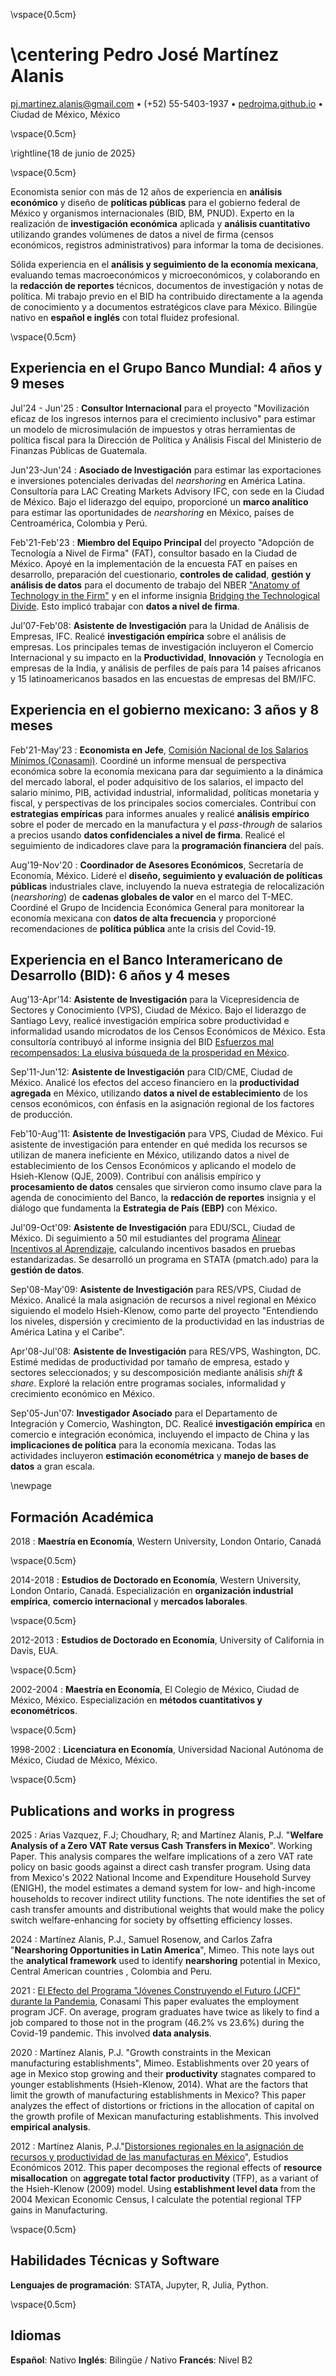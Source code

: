 \vspace{0.5cm}

\centering Pedro José Martínez Alanis
============

[pj.martinez.alanis@gmail.com](mailto:pj.martinez.alanis@gmail.com) • (+52) 55-5403-1937 • 
[pedrojma.github.io](https://pedrojma.github.io/) • Ciudad de México, México

\vspace{0.5cm}

\rightline{18 de junio de 2025}

\vspace{0.5cm}

Economista senior con más de 12 años de experiencia en **análisis económico** y diseño de **políticas públicas** para el gobierno federal de México y organismos internacionales (BID, BM, PNUD). Experto en la realización de **investigación económica** aplicada y **análisis cuantitativo** utilizando grandes volúmenes de datos a nivel de firma (censos económicos, registros administrativos) para informar la toma de decisiones.

Sólida experiencia en el **análisis y seguimiento de la economía mexicana**, evaluando temas macroeconómicos y microeconómicos, y colaborando en la **redacción de reportes** técnicos, documentos de investigación y notas de política. Mi trabajo previo en el BID ha contribuido directamente a la agenda de conocimiento y a documentos estratégicos clave para México. Bilingüe nativo en **español e inglés** con total fluidez profesional.

\vspace{0.5cm}

Experiencia en el Grupo Banco Mundial: 4 años y 9 meses
---------------------------
Jul'24 - Jun'25 : **Consultor Internacional** para el proyecto "Movilización eficaz de los ingresos internos para el crecimiento inclusivo" para estimar un modelo de microsimulación de impuestos y otras herramientas de política fiscal para la Dirección de Política y Análisis Fiscal del Ministerio de Finanzas Públicas de Guatemala. 

Jun'23-Jun'24 : **Asociado de Investigación** para estimar las exportaciones e inversiones potenciales derivadas del *nearshoring* en América Latina. Consultoría para LAC Creating Markets Advisory IFC, con sede en la Ciudad de México. Bajo el liderazgo del equipo, proporcioné un **marco analítico** para estimar las oportunidades de *nearshoring* en México, países de Centroamérica, Colombia y Perú.

Feb'21-Feb'23 : **Miembro del Equipo Principal** del proyecto "Adopción de Tecnología a Nivel de Firma" (FAT), consultor basado en la Ciudad de México. Apoyé en la implementación de la encuesta FAT en países en desarrollo, preparación del cuestionario, **controles de calidad**, **gestión y análisis de datos** para el documento de trabajo del NBER ["Anatomy of Technology in the Firm"](https://www.nber.org/papers/w28080) y en el informe insignia [Bridging the Technological Divide](https://openknowledge.worldbank.org/server/api/core/bitstreams/d5d4d6f5-054c-5266-aa89-4e78ad5dbbe0/content). Esto implicó trabajar con **datos a nivel de firma**.

Jul'07-Feb'08: **Asistente de Investigación** para la Unidad de Análisis de Empresas, IFC. Realicé **investigación empírica** sobre el análisis de empresas. Los principales temas de investigación incluyeron el Comercio Internacional y su impacto en la **Productividad**, **Innovación** y Tecnología en empresas de la India, y análisis de perfiles de país para 14 países africanos y 15 latinoamericanos basados en las encuestas de empresas del BM/IFC.

Experiencia en el gobierno mexicano: 3 años y 8 meses
--------------------------------

Feb'21-May'23 : **Economista en Jefe**, [Comisión Nacional de los Salarios Mínimos (Conasami)](https://www.gob.mx/conasami). 
Coordiné un informe mensual de perspectiva económica sobre la economía mexicana para dar seguimiento a la dinámica del mercado laboral, el poder adquisitivo de los salarios, el impacto del salario mínimo, PIB, actividad industrial, informalidad, políticas monetaria y fiscal, y perspectivas de los principales socios comerciales. Contribuí con **estrategias empíricas** para informes anuales y realicé **análisis empírico** sobre el poder de mercado en la manufactura y el *pass-through* de salarios a precios usando **datos confidenciales a nivel de firma**. Realicé el seguimiento de indicadores clave para la **programación financiera** del país.

Aug'19-Nov'20 : **Coordinador de Asesores Económicos**, Secretaría de Economía, México. 
Lideré el **diseño, seguimiento y evaluación de políticas públicas** industriales clave, incluyendo la nueva estrategia de relocalización (*nearshoring*) de **cadenas globales de valor** en el marco del T-MEC. Coordiné el Grupo de Incidencia Económica General para monitorear la economía mexicana con **datos de alta frecuencia** y proporcioné recomendaciones de **política pública** ante la crisis del Covid-19.

Experiencia en el Banco Interamericano de Desarrollo (BID): 6 años y 4 meses
--------------

Aug'13-Apr'14: **Asistente de Investigación** para la Vicepresidencia de Sectores y Conocimiento (VPS), Ciudad de México. Bajo el liderazgo de Santiago Levy, realicé investigación empírica sobre productividad e informalidad usando microdatos de los Censos Económicos de México. Esta consultoría contribuyó al informe insignia del BID [Esfuerzos mal recompensados: La elusiva búsqueda de la prosperidad en México](https://flagships.iadb.org/es/esfuerzos-mal-recompensados).

Sep'11-Jun'12: **Asistente de Investigación** para CID/CME, Ciudad de México. Analicé los efectos del acceso financiero en la **productividad agregada** en México, utilizando **datos a nivel de establecimiento** de los censos económicos, con énfasis en la asignación regional de los factores de producción.

Feb'10-Aug'11: **Asistente de Investigación** para VPS, Ciudad de México. Fui asistente de investigación para entender en qué medida los recursos se utilizan de manera ineficiente en México, utilizando datos a nivel de establecimiento de los Censos Económicos y aplicando el modelo de Hsieh-Klenow (QJE, 2009). Contribuí con análisis empírico y **procesamiento de datos** censales que sirvieron como insumo clave para la agenda de conocimiento del Banco, la **redacción de reportes** insignia y el diálogo que fundamenta la **Estrategia de País (EBP)** con México.

Jul'09-Oct'09: **Asistente de Investigación** para EDU/SCL, Ciudad de México. Di seguimiento a 50 mil estudiantes del programa [Alinear Incentivos al Aprendizaje](https://www.iadb.org/en/whats-our-impact/ME-T1114), calculando incentivos basados en pruebas estandarizadas. Se desarrolló un programa en STATA (pmatch.ado) para la **gestión de datos**.

Sep'08-May'09: **Asistente de Investigación** para RES/VPS, Ciudad de México. Analicé la mala asignación de recursos a nivel regional en México siguiendo el modelo Hsieh-Klenow, como parte del proyecto "Entendiendo los niveles, dispersión y crecimiento de la productividad en las industrias de América Latina y el Caribe".

Apr'08-Jul'08: **Asistente de Investigación** para RES/VPS, Washington, DC. Estimé medidas de productividad por tamaño de empresa, estado y sectores seleccionados; y su descomposición mediante análisis *shift & share*. Exploré la relación entre programas sociales, informalidad y crecimiento económico en México.

Sep'05-Jun'07: **Investigador Asociado** para el Departamento de Integración y Comercio, Washington, DC. Realicé **investigación empírica** en comercio e integración económica, incluyendo el impacto de China y las **implicaciones de política** para la economía mexicana. Todas las actividades incluyeron **estimación econométrica** y **manejo de bases de datos** a gran escala.

\newpage

Formación Académica
--------------------------------

2018
: **Maestría en Economía**, Western University, London Ontario, Canadá

\vspace{0.5cm}

2014-2018
: **Estudios de Doctorado en Economía**, Western University, London Ontario, Canadá. 
Especialización en **organización industrial empírica**, **comercio internacional** y **mercados laborales**.

\vspace{0.5cm}

2012-2013
: **Estudios de Doctorado en Economía**, University of California in Davis, EUA.

\vspace{0.5cm}

2002-2004
: **Maestría en Economía**, El Colegio de México, Ciudad de México, México. 
Especialización en **métodos cuantitativos y econométricos**. 

\vspace{0.5cm}

1998-2002
: **Licenciatura en Economía**, Universidad Nacional Autónoma de México, Ciudad de México, México.

\vspace{0.5cm}

Publications and works in progress
--------------------------------

2025
: Arias Vazquez, F.J; Choudhary, R; and Martínez Alanis, P.J. "**Welfare Analysis of a Zero VAT Rate versus Cash Transfers in Mexico**". Working Paper.
This analysis compares the welfare implications of a zero VAT rate policy on basic goods against a direct cash transfer program. 
Using data from Mexico's 2022 National Income and Expenditure Household Survey (ENIGH), the model estimates a demand system for low- and high-income households to recover indirect utility functions. 
The note identifies the set of cash transfer amounts and distributional weights that would make the policy switch welfare-enhancing for society by offsetting efficiency losses. 

2024 
: Martínez Alanis, P.J., Samuel Rosenow, and Carlos Zafra "**Nearshoring Opportunities in Latin America**", Mimeo. 
This note lays out the **analytical framework** used to identify **nearshoring** potential in Mexico, Central American countries , Colombia and Peru. 

2021
: [El Efecto del Programa "Jóvenes Construyendo el Futuro (JCF)" durante la Pandemia](https://www.gob.mx/conasami/documentos/el-efecto-del-programa-jovenes-construyendo-el-futuro-durante-la-pandemia-283604), Conasami
This paper evaluates the employment program JCF. On average, program graduates have
twice as likely to find a job compared to those not in the program (46.2% vs 23.6%) during the Covid-19 pandemic. This involved **data analysis**.

2020
: Martínez Alanis, P.J. "Growth constraints in the Mexican manufacturing establishments", Mimeo. 
Establishments over 20 years of age in Mexico stop growing and their **productivity** stagnates compared to younger establishments (Hsieh-Klenow, 2014). What are the factors that limit the growth of manufacturing establishments in Mexico? This paper analyzes the effect of distortions or frictions in the allocation of capital on the growth profile of Mexican manufacturing establishments. This involved **empirical analysis**.

2012
: Martínez Alanis, P.J."[Distorsiones regionales en la asignación de recursos y productividad de las manufacturas en México](https://estudioseconomicos.colmex.mx/index.php/economicos/article/view/96)", Estudios Económicos 2012.
This paper decomposes the regional effects of **resource misallocation** on **aggregate total factor productivity** (TFP), as a variant of the Hsieh-Klenow (2009) model. Using **establishment level data** from the 2004 Mexican Economic Census, I calculate the potential regional TFP gains in Manufacturing. 
<!-- The results suggest that: (i) capital misallocation is the primary source of regional misallocation in the sector; and (ii) resource misallocation within regions is the most important component in manufacturing TFP gains. -->

\vspace{0.5cm}

Habilidades Técnicas y Software
--------------------------------
**Lenguajes de programación**: STATA, Jupyter, R, Julia, Python.

\vspace{0.5cm}

Idiomas
--------------------------------
**Español**: Nativo
**Inglés**: Bilingüe / Nativo
**Francés**: Nivel B2